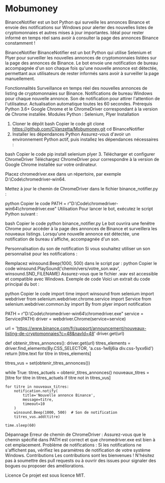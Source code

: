 # Mobumoney

BinanceNotifier est un bot Python qui surveille les annonces Binance et envoie des notifications sur Windows pour alerter des nouvelles listes de cryptomonnaies et autres mises à jour importantes. Idéal pour rester informé en temps réel sans avoir à consulter la page des annonces Binance constamment !

BinanceNotifier
BinanceNotifier est un bot Python qui utilise Selenium et Plyer pour surveiller les nouvelles annonces de cryptomonnaies listées sur la page des annonces de Binance. Le bot envoie une notification de bureau accompagnée d'un son chaque fois qu'une nouvelle annonce est détectée, permettant aux utilisateurs de rester informés sans avoir à surveiller la page manuellement.

Fonctionnalités
Surveillance en temps réel des nouvelles annonces de listing de cryptomonnaies sur Binance.
Notifications de bureau Windows pour chaque nouvelle annonce.
Son de notification pour attirer l'attention de l'utilisateur.
Actualisation automatique toutes les 60 secondes.
Prérequis
Python 3.6+
Google Chrome et le ChromeDriver correspondant à la version de Chrome installée.
Modules Python : Selenium, Plyer
Installation

1. Cloner le dépôt
   bash
   Copier le code
   git clone https://github.com/CVanzetta/Mobumoney.git
   cd BinanceNotifier
2. Installer les dépendances Python
   Assurez-vous d'avoir un environnement Python actif, puis installez les dépendances nécessaires :

bash
Copier le code
pip install selenium plyer 3. Télécharger et configurer ChromeDriver
Téléchargez ChromeDriver pour correspondre à la version de Google Chrome installée sur votre ordinateur.

Placez chromedriver.exe dans un répertoire, par exemple D:\Code\chromedriver-win64.

Mettez à jour le chemin de ChromeDriver dans le fichier binance_notifier.py :

python
Copier le code
PATH = r"D:\Code\chromedriver-win64\chromedriver.exe"
Utilisation
Pour lancer le bot, exécutez le script Python suivant :

bash
Copier le code
python binance_notifier.py
Le bot ouvrira une fenêtre Chrome pour accéder à la page des annonces de Binance et surveillera les nouveaux listings. Lorsqu'une nouvelle annonce est détectée, une notification de bureau s'affiche, accompagnée d'un son.

Personnalisation du son de notification
Si vous souhaitez utiliser un son personnalisé pour les notifications :

Remplacez winsound.Beep(1000, 500) dans le script par :
python
Copier le code
winsound.PlaySound('chemin/vers/votre_son.wav', winsound.SND_FILENAME)
Assurez-vous que le fichier .wav est accessible et compatible avec Windows.
Exemple de code
Voici un extrait du code principal du bot :

python
Copier le code
import time
import winsound
from selenium import webdriver
from selenium.webdriver.chrome.service import Service
from selenium.webdriver.common.by import By
from plyer import notification

PATH = r"D:\Code\chromedriver-win64\chromedriver.exe"
service = Service(PATH)
driver = webdriver.Chrome(service=service)

url = 'https://www.binance.com/fr/support/announcement/nouveaux-listing-de-cryptomonnaies?c=48&navId=48'
driver.get(url)

def obtenir_titres_annonces():
driver.get(url)
titres_elements = driver.find_elements(By.CSS_SELECTOR, 'a.css-1w8j6ia div.css-1yxx6id')
return [titre.text for titre in titres_elements]

titres_vus = set(obtenir_titres_annonces())

while True:
titres_actuels = obtenir_titres_annonces()
nouveaux_titres = [titre for titre in titres_actuels if titre not in titres_vus]

    for titre in nouveaux_titres:
        notification.notify(
            title='Nouvelle annonce Binance',
            message=titre,
            timeout=10
        )
        winsound.Beep(1000, 500)  # Son de notification
        titres_vus.add(titre)

    time.sleep(60)

Dépannage
Erreur de chemin de ChromeDriver : Assurez-vous que le chemin spécifié dans PATH est correct et que chromedriver.exe est bien à cet emplacement.
Problème de notifications : Si les notifications ne s'affichent pas, vérifiez les paramètres de notification de votre système Windows.
Contributions
Les contributions sont les bienvenues ! N'hésitez pas à soumettre des pull requests ou à ouvrir des issues pour signaler des bogues ou proposer des améliorations.

Licence
Ce projet est sous licence MIT.
